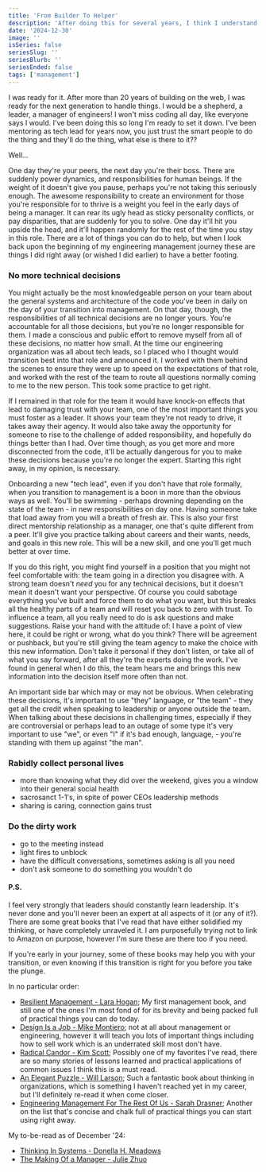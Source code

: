 ```yaml
---
title: 'From Builder To Helper'
description: 'After doing this for several years, I think I understand how to help someone that just started the journey transition into Engineering Management. These are the learnings from things that I changed on day one, and others I wish I changed on day one.'
date: '2024-12-30'
image: ''
isSeries: false
seriesSlug: ''
seriesBlurb: ''
seriesEnded: false
tags: ['management']
---
```


I was ready for it. After more than 20 years of building on the web, I was ready for the next generation to handle things. I would be a shepherd, a leader, a manager of engineers! I won't miss coding all day, like everyone says I would. I've been doing this so long I'm ready to set it down. I've been mentoring as tech lead for years now, you just trust the smart people to do the thing and they'll do the thing, what else is there to it??

Well...

One day they're your peers, the next day you're their boss. There are suddenly power dynamics, and responsibilities for human beings. If the weight of it doesn't give you pause, perhaps you're not taking this seriously enough. The awesome responsibility to create an environment for those you're responsible for to thrive is a weight you feel in the early days of being a manager. It can rear its ugly head as sticky personality conflicts, or pay disparities, that are suddenly for you to solve. One day it'll hit you upside the head, and it'll happen randomly for the rest of the time you stay in this role. There are a lot of things you can do to help, but when I look back upon the beginning of my engineering management journey these are things I did right away (or wished I did earlier) to have a better footing.

### No more technical decisions

You might actually be the most knowledgeable person on your team about the general systems and architecture of the code you've been in daily on the day of your transition into management. On that day, though, the responsibilities of all technical decisions are no longer yours. You're accountable for all those decisions, but you're no longer responsible for them. I made a conscious and public effort to remove myself from all of these decisions, no matter how small. At the time our engineering organization was all about tech leads, so I placed who I thought would transition best into that role and announced it. I worked with them behind the scenes to ensure they were up to speed on the expectations of that role, and worked with the rest of the team to route all questions normally coming to me to the new person. This took some practice to get right.

If I remained in that role for the team it would have knock-on effects that lead to damaging trust with your team, one of the most important things you must foster as a leader. It shows your team they're not ready to drive, it takes away their agency. It would also take away the opportunity for someone to rise to the challenge of added responsibility, and hopefully do things better than I had. Over time though, as you get more and more disconnected from the code, it'll be actually dangerous for you to make these decisions because you're no longer the expert. Starting this right away, in my opinion, is necessary.

Onboarding a new "tech lead", even if you don't have that role formally, when you transition to management is a boon in more than the obvious ways as well. You'll be swimming - perhaps drowning depending on the state of the team - in new responsibilities on day one. Having someone take that load away from you will a breath of fresh air. This is also your first direct mentorship relationship as a manager, one that's quite different from a peer. It'll give you practice talking about careers and their wants, needs, and goals in this new role. This will be a new skill, and one you'll get much better at over time.

If you do this right, you might find yourself in a position that you might not feel comfortable with: the team going in a direction you disagree with. A strong team doesn't *need* you for any technical decisions, but it doesn't mean it doesn't want your perspective. Of course you could sabotage everything you've built and force them to do what you want, but this breaks all the healthy parts of a team and will reset you back to zero with trust. To influence a team, all you really need to do is ask questions and make suggestions. Raise your hand with the attitude of: I have a point of view here, it could be right or wrong, what do you think? There will be agreement or pushback, but you're still giving the team agency to make the choice with this new information. Don't take it personal if they don't listen, or take all of what you say forward, after all they're the experts doing the work. I've found in general when I do this, the team hears me and brings this new information into the decision itself more often than not.

An important side bar which may or may not be obvious. When celebrating these decisions, it's important to use "they" language, or "the team" - they get all the credit when speaking to leadership or anyone outside the team. When talking about these decisions in challenging times, especially if they are controversial or perhaps lead to an outage of some type it's very important to use "we", or even "I" if it's bad enough, language, - you're standing with them up against "the man".

### Rabidly collect personal lives

- more than knowing what they did over the weekend, gives you a window into their general social health
- sacrosanct 1-1's, in spite of power CEOs leadership methods
- sharing is caring, connection gains trust

### Do the dirty work

- go to the meeting instead
- light fires to unblock
- have the difficult conversations, sometimes asking is all you need
- don't ask someone to do something you wouldn't do

#### P.S.

I feel very strongly that leaders should constantly learn leadership. It's never done and you'll never been an expert at all aspects of it (or any of it?). There are some great books that I've read that have either solidified my thinking, or have completely unraveled it. I am purposefully trying not to link to Amazon on purpose, however I'm sure these are there too if you need.

If you're early in your journey, some of these books may help you with your transition, or even knowing if this transition is right for you before you take the plunge.

In no particular order:

* [Resilient Management - Lara Hogan](https://abookapart.com/products/resilient-management); My first management book, and still one of the ones I'm most fond of for its brevity and being packed full of practical things you can do today.
* [Design Is a Job - Mike Montiero](https://abookapart.com/products/design-is-a-job.html); not at all about management or engineering, however it will teach you lots of important things including how to sell work which is an underrated skill most don't have.
* [Radical Candor - Kim Scott](https://bookshop.org/p/books/radical-candor-be-a-kick-ass-boss-without-losing-your-humanity-kim-scott/8486942?ean=9781250235374); Possibly one of my favorites I've read, there are so many stories of lessons learned and practical applications of common issues I think this is a must read.
* [An Elegant Puzzle - Will Larson](https://bookshop.org/p/books/an-elegant-puzzle-systems-of-engineering-management-will-larson/18697762?ean=9781732265189); Such a fantastic book about thinking in organizations, which is something I haven't reached yet in my career, but I'll definitely re-read it when come closer.
* [Engineering Management For The Rest Of Us - Sarah Drasner](https://bookshop.org/p/books/engineering-management-for-the-rest-of-us/18891496?ean=9798986769318&gad_source=1&gbraid=0AAAAACfld42sHceuKjP00LONMRkcdBPX1&gclid=Cj0KCQiAvP-6BhDyARIsAJ3uv7YdCBSDwFM4M1_3Tix0Ofcjeihb9UCAdevdJdxd5bZv6zpf5XHI48gaAnI3EALw_wcB); Another on the list that's concise and chalk full of practical things you can start using right away.

My to-be-read as of December '24:

* [Thinking In Systems - Donella H. Meadows](https://bookshop.org/p/books/thinking-in-systems-international-bestseller-donella-meadows/8755142?ean=9781603580557)
* [The Making Of a Manager - Julie Zhuo](https://bookshop.org/p/books/the-making-of-a-manager-what-to-do-when-everyone-looks-to-you-julie-zhuo/12476618?ean=9780735219564)